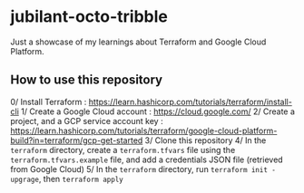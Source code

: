 # jubilant-octo-tribble

Just a showcase of my learnings about Terraform and Google Cloud Platform.

## How to use this repository

0/ Install Terraform : https://learn.hashicorp.com/tutorials/terraform/install-cli
1/ Create a Google Cloud account : https://cloud.google.com/
2/ Create a project, and a GCP service account key : https://learn.hashicorp.com/tutorials/terraform/google-cloud-platform-build?in=terraform/gcp-get-started
3/ Clone this repository
4/ In the `terraform` directory, create a `terraform.tfvars` file using the
`terraform.tfvars.example` file, and add a credentials JSON file (retrieved
from Google Cloud)
5/ In the `terraform` directory, run `terraform init -upgrage`, then `terraform
apply`

